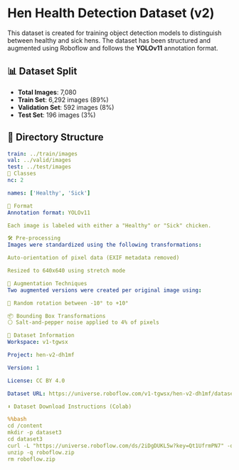 # Hen Health Detection Dataset (v2)

This dataset is created for training object detection models to distinguish between healthy and sick hens. The dataset has been structured and augmented using Roboflow and follows the **YOLOv11** annotation format.

## 📊 Dataset Split

- **Total Images**: 7,080  
- **Train Set**: 6,292 images (89%)  
- **Validation Set**: 592 images (8%)  
- **Test Set**: 196 images (3%)

## 📁 Directory Structure

```yaml
train: ../train/images
val: ../valid/images
test: ../test/images
🐓 Classes
nc: 2

names: ['Healthy', 'Sick']

🧠 Format
Annotation format: YOLOv11

Each image is labeled with either a "Healthy" or "Sick" chicken.

🛠 Pre-processing
Images were standardized using the following transformations:

Auto-orientation of pixel data (EXIF metadata removed)

Resized to 640x640 using stretch mode

🔄 Augmentation Techniques
Two augmented versions were created per original image using:

🔄 Random rotation between -10° to +10°

📦 Bounding Box Transformations
⚪ Salt-and-pepper noise applied to 4% of pixels

🔗 Dataset Information
Workspace: v1-tgwsx

Project: hen-v2-dh1mf

Version: 1

License: CC BY 4.0

Dataset URL: https://universe.roboflow.com/v1-tgwsx/hen-v2-dh1mf/dataset/1#

⬇️ Dataset Download Instructions (Colab)

%%bash
cd /content
mkdir -p dataset3
cd dataset3
curl -L "https://universe.roboflow.com/ds/2iDgDUKL5w?key=Qt1UfrmPN7" -o roboflow.zip
unzip -q roboflow.zip
rm roboflow.zip
